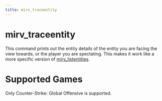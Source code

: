 ```yaml
---
title: mirv_traceentity
---
```


# mirv_traceentity

This command prints out the entity details of the entity you are facing the view towards, or the player you are spectating. This makes it work like a more specific version of [mirv_listentities](https://github.com/advancedfx/advancedfx/wiki/Source:mirv_listentities). 
# Supported Games
Only Counter-Strike: Global Offensive is supported.